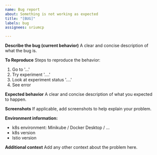 ```yaml
---
name: Bug report
about: Something is not working as expected
title: "[BUG]"
labels: bug
assignees: sriumcp

---
```


**Describe the bug (current behavior)**
A clear and concise description of what the bug is.

**To Reproduce**
Steps to reproduce the behavior:
1. Go to '...'
2. Try experiment '....'
3. Look at experiment status  '....'
4. See error

**Expected behavior**
A clear and concise description of what you expected to happen.

**Screenshots**
If applicable, add screenshots to help explain your problem.

**Environment information:**
 - k8s environment: Minikube / Docker Desktop / ...
 - k8s version
 - Istio version

**Additional context**
Add any other context about the problem here.
